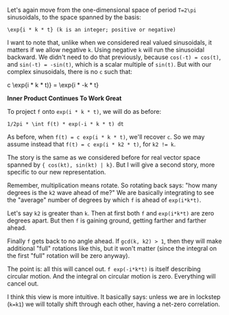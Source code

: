 Let's again move from the one-dimensional space of period `T=2\pi`
sinusoidals, to the space spanned by the basis:

    \exp{i * k * t} (k is an integer; positive or negative)

I want to note that, unlike when we considered real valued sinusoidals,
it matters if we allow negative `k`. Using negative `k` will run the
sinusoidal backward. We didn't need to do that previously, because
`cos(-t) = cos(t)`, and `sin(-t) = -sin(t)`, which is a scalar multiple
of `sin(t)`. But with our complex sinusoidals, there is no `c` such
that:

  c \exp{i * k * t)} = \exp{i * -k * t}

**Inner Product Continues To Work Great**

To project `f` onto `exp(i * k * t)`, we will do as before:

    1/2pi * \int f(t) * exp(-i * k * t) dt

As before, when `f(t) = c exp(i * k * t)`, we'll recover `c`. So we may
assume instead that `f(t) = c exp(i * k2 * t)`, for `k2 != k`.

The story is the same as we considered before for real vector space
spanned by `{ cos(kt), sin(kt) | k}`. But I will give a second story,
more specific to our new representation.

Remember, multiplication means rotate. So rotating back says: "how many
degrees is the `k2` wave ahead of me?" We are basically integrating to
see the "average" number of degrees by which `f` is ahead of
`exp(i*k*t)`.

Let's say `k2` is greater than `k`. Then at first both `f` and
`exp(i*k*t)` are zero degrees apart. But then `f` is gaining ground,
getting farther and farther ahead.

Finally `f` gets back to no angle ahead. If `gcd(k, k2) > 1`, then they
will make additional "full" rotations like this, but it won't matter
(since the integral on the first "full" rotation will be zero anyway).

The point is: all this will cancel out. `f exp(-i*k*t)` is itself
describing circular motion. And the integral on circular motion is zero.
Everything will cancel out.

I think this view is more intuitive. It basically says: unless we are in
lockstep (`k=k1`) we will totally shift through each other, having a
net-zero correlation.
